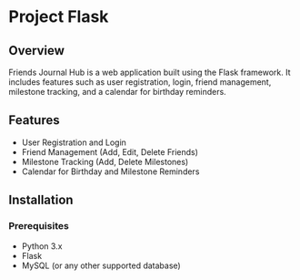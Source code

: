 # Project Flask

## Overview
Friends Journal Hub is a web application built using the Flask framework. It includes features such as user registration, login, friend management, milestone tracking, and a calendar for birthday reminders.

## Features
- User Registration and Login
- Friend Management (Add, Edit, Delete Friends)
- Milestone Tracking (Add, Delete Milestones)
- Calendar for Birthday and Milestone Reminders

## Installation

### Prerequisites
- Python 3.x
- Flask
- MySQL (or any other supported database)
